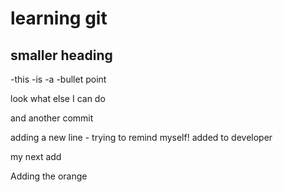 # learning git
## smaller heading

-this
-is
-a
-bullet point

look what else I can do 

and another commit

adding a new line - trying to remind myself!
added to developer

my next add 

Adding the orange
